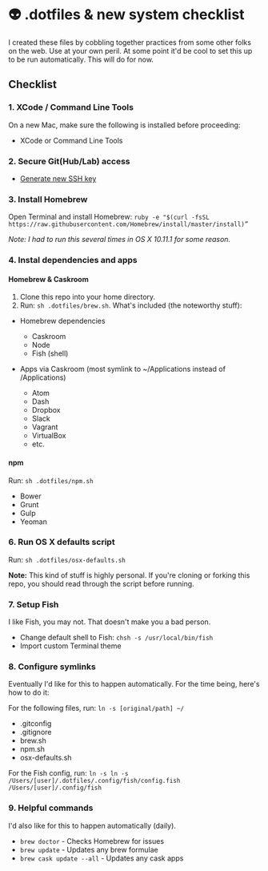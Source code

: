 # 👽 .dotfiles & new system checklist

I created these files by cobbling together practices from some other folks on the web. Use at your own peril. At some point it'd be cool to set this up to be run automatically. This will do for now.

## Checklist

### 1. XCode / Command Line Tools

On a new Mac, make sure the following is installed before proceeding:

- XCode or Command Line Tools

### 2. Secure Git(Hub/Lab) access

- [Generate new SSH key](https://help.github.com/articles/generating-ssh-keys/)

### 3. Install Homebrew

Open Terminal and install Homebrew: `ruby -e "$(curl -fsSL https://raw.githubusercontent.com/Homebrew/install/master/install)”`

*Note: I had to run this several times in OS X 10.11.1 for some reason.*

### 4. Instal dependencies and apps

#### Homebrew & Caskroom

1. Clone this repo into your home directory.
2. Run: `sh .dotfiles/brew.sh`. What's included (the noteworthy stuff):

- Homebrew dependencies
  - Caskroom
  - Node
  - Fish (shell)

- Apps via Caskroom (most symlink to ~/Applications instead of /Applications)
  - Atom
  - Dash
  - Dropbox
  - Slack
  - Vagrant
  - VirtualBox
  - etc.

#### npm

Run: `sh .dotfiles/npm.sh`

  - Bower
  - Grunt
  - Gulp
  - Yeoman

### 6. Run OS X defaults script

Run: `sh .dotfiles/osx-defaults.sh`

**Note:** This kind of stuff is highly personal. If you're cloning or forking this repo, you should read through the script before running.

### 7. Setup Fish

I like Fish, you may not. That doesn't make you a bad person.

- Change default shell to Fish: `chsh -s /usr/local/bin/fish`
- Import custom Terminal theme

### 8. Configure symlinks

Eventually I'd like for this to happen automatically. For the time being, here's how to do it:

For the following files, run: `ln -s [original/path] ~/`

- .gitconfig
- .gitignore
- brew.sh
- npm.sh
- osx-defaults.sh

For the Fish config, run: `ln -s ln -s /Users/[user]/.dotfiles/.config/fish/config.fish /Users/[user]/.config/fish`

### 9. Helpful commands

I'd also like for this to happen automatically (daily). 

- `brew doctor` - Checks Homebrew for issues
- `brew update` - Updates any brew formulae
- `brew cask update --all` - Updates any cask apps
